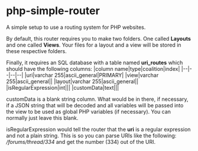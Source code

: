 
# php-simple-router
A simple setup to use a routing system for PHP websites. 

By default, this router requires you to make two folders. One called **Layouts** and one called **Views**. Your files for a layout and a view will be stored in these respective folders.

Finally, it requires an SQL database with a table named **uri_routes** which should have the following columns:
|column name|type|coalition|index|
|--|--|--|--|
|uri|varchar 255|ascii_general|PRIMARY|
|view|varchar 255|ascii_general||
|layout|varchar 255|ascii_general||
|isRegularExpression|int|||
|customData|text|||

customData is a blank string column. What would be in there, if necessary, if a JSON string that will be decoded and all variables will be passed into the view to be used as global PHP variables (if necessary). You can normally just leave this blank.

isRegularExpression would tell the router that the **uri** is a regular expression and not a plain string. This is so you can parse URIs like the following: */forums/thread/334* and get the number (334) out of the URI.
